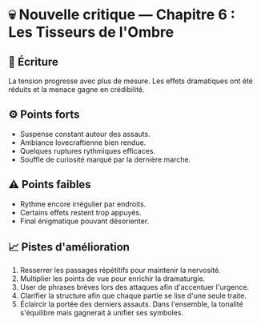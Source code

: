 # 💀 Nouvelle critique — Chapitre 6 : Les Tisseurs de l'Ombre

## 🧠 Écriture
La tension progresse avec plus de mesure. Les effets dramatiques ont été réduits et la menace gagne en crédibilité.

## ⚙️ Points forts
- Suspense constant autour des assauts.
- Ambiance lovecraftienne bien rendue.
- Quelques ruptures rythmiques efficaces.
- Souffle de curiosité marqué par la dernière marche.

## ⚠️ Points faibles
- Rythme encore irrégulier par endroits.
- Certains effets restent trop appuyés.
- Final énigmatique pouvant désorienter.

## 📈 Pistes d'amélioration
1. Resserrer les passages répétitifs pour maintenir la nervosité.
2. Multiplier les points de vue pour enrichir la dramaturgie.
3. User de phrases brèves lors des attaques afin d'accentuer l'urgence.
4. Clarifier la structure afin que chaque partie se lise d'une seule traite.
5. Éclaircir la portée des derniers assauts.
Dans l'ensemble, la tonalité s'équilibre mais gagnerait à unifier ses symboles.
